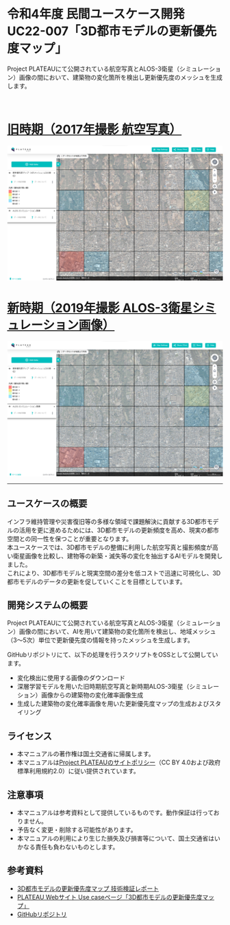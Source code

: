 # 令和4年度 民間ユースケース開発　UC22-007「3D都市モデルの更新優先度マップ」
Project PLATEAUにて公開されている航空写真とALOS-3衛星（シミュレーション）画像の間において、建築物の変化箇所を検出し更新優先度のメッシュを生成します。

<br/>

# [旧時期（2017年撮影 航空写真）](#tab/old)

![更新優先度マップをPLATEAUVIEWで表示した例](./resources/index/result_view_plateauview_old.png)


# [新時期（2019年撮影 ALOS-3衛星シミュレーション画像）](#tab/new)

![更新優先度マップをPLATEAUVIEWで表示した例](./resources/index/result_view_plateauview_new.png)

---


## ユースケースの概要
インフラ維持管理や災害復旧等の多様な領域で課題解決に貢献する3D都市モデルの活用を更に進めるためには、3D都市モデルの更新頻度を高め、現実の都市空間との同一性を保つことが重要となります。  
本ユースケースでは、3D都市モデルの整備に利用した航空写真と撮影頻度が高い衛星画像を比較し、建物等の新築・滅失等の変化を抽出するAIモデルを開発しました。  
これにより、3D都市モデルと現実空間の差分を低コストで迅速に可視化し、3D都市モデルのデータの更新を促していくことを目標としています。


## 開発システムの概要
Project PLATEAUにて公開されている航空写真とALOS-3衛星（シミュレーション）画像の間において、AIを用いて建築物の変化箇所を検出し、地域メッシュ（3～5次）単位で更新優先度の情報を持ったメッシュを生成します。 

GitHubリポジトリにて、以下の処理を行うスクリプトをOSSとして公開しています。  

- 変化検出に使用する画像のダウンロード  
- 深層学習モデルを用いた旧時期航空写真と新時期ALOS-3衛星（シミュレーション）画像からの建築物の変化確率画像生成  
- 生成した建築物の変化確率画像を用いた更新優先度マップの生成およびスタイリング  


## ライセンス
* 本マニュアルの著作権は国土交通省に帰属します。
* 本マニュアルは[Project PLATEAUのサイトポリシー](https://www.mlit.go.jp/plateau/sitepolicy/)（CC BY 4.0および政府標準利用規約2.0）に従い提供されています。


## 注意事項
* 本マニュアルは参考資料として提供しているものです。動作保証は行っておりません。
* 予告なく変更・削除する可能性があります。
* 本マニュアルの利用により生じた損失及び損害等について、国土交通省はいかなる責任も負わないものとします。


## 参考資料
*  [3D都市モデルの更新優先度マップ 技術検証レポート](https://www.mlit.go.jp/plateau/libraries/technical-reports/)
*  [PLATEAU Webサイト Use caseページ「3D都市モデルの更新優先度マップ」](https://www.mlit.go.jp/plateau/use-case/uc22-007/)
*  [GitHubリポジトリ](https://github.com/pascoais/PLATEAU-UC22-007-Update-Priority-Map)
